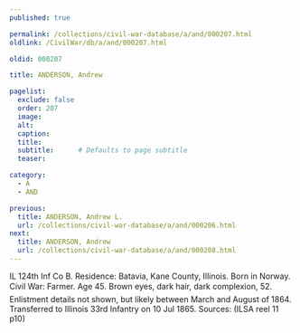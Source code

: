 ```yaml
---
published: true

permalink: /collections/civil-war-database/a/and/000207.html
oldlink: /CivilWar/db/a/and/000207.html

oldid: 000207

title: ANDERSON, Andrew

pagelist:
  exclude: false
  order: 207
  image: 
  alt:
  caption:
  title:
  subtitle:      # Defaults to page subtitle
  teaser:

category: 
  - A 
  - AND

previous:
  title: ANDERSON, Andrew L.
  url: /collections/civil-war-database/a/and/000206.html  
next:
  title: ANDERSON, Andrew
  url: /collections/civil-war-database/a/and/000208.html   
---
```

IL 124th Inf Co B. Residence: Batavia, Kane County, Illinois. Born in Norway. Civil War: Farmer. Age 45. Brown eyes, dark hair, dark complexion, 5&#146;2&#148;. Enlistment details not shown, but likely between March and August of 1864. Transferred to Illinois 33rd Infantry on 10 Jul 1865. Sources: (ILSA reel 11 p10)